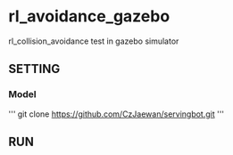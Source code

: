 # rl_avoidance_gazebo
rl_collision_avoidance test in gazebo simulator 

## SETTING
### Model
'''
git clone https://github.com/CzJaewan/servingbot.git
'''
## RUN
